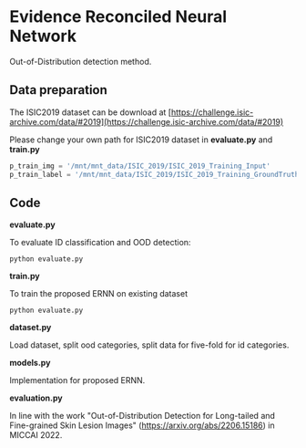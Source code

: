 # Evidence Reconciled Neural Network

Out-of-Distribution detection method.



## Data preparation

The ISIC2019 dataset can be download at [https://challenge.isic-archive.com/data/#2019](https://challenge.isic-archive.com/data/#2019)

Please change your own path for ISIC2019 dataset in **evaluate.py** and **train.py**

```python
p_train_img = '/mnt/mnt_data/ISIC_2019/ISIC_2019_Training_Input'
p_train_label = '/mnt/mnt_data/ISIC_2019/ISIC_2019_Training_GroundTruth.csv'
```



## Code

**evaluate.py**

To evaluate ID classification and OOD detection:

```
python evaluate.py
```

**train.py**

To train the proposed ERNN on existing dataset

```
python evaluate.py
```

**dataset.py**

Load dataset, split ood categories, split data for five-fold for id categories.

**models.py**

Implementation for proposed ERNN.

**evaluation.py**

In line with the work  "Out-of-Distribution Detection for Long-tailed and Fine-grained Skin Lesion Images" (https://arxiv.org/abs/2206.15186) in MICCAI 2022.

